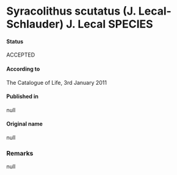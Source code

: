 Syracolithus scutatus (J. Lecal-Schlauder) J. Lecal SPECIES
=======

#### Status
ACCEPTED

#### According to
The Catalogue of Life, 3rd January 2011

#### Published in
null

#### Original name
null

### Remarks
null